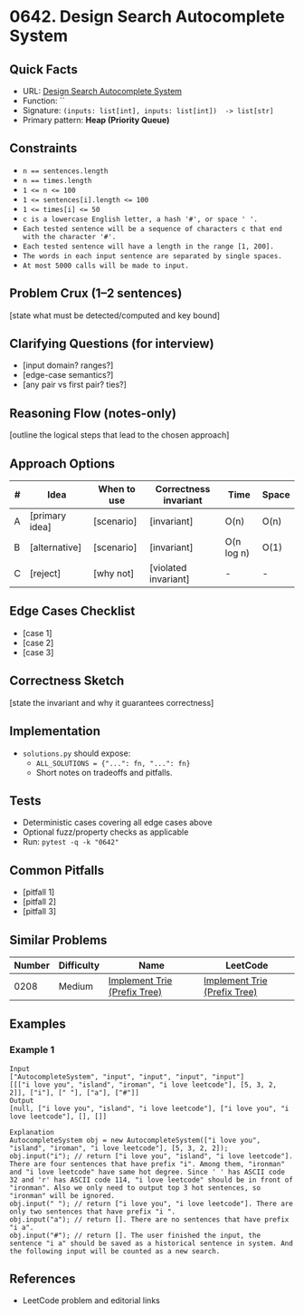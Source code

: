 # 0642. Design Search Autocomplete System

## Quick Facts

- URL: [Design Search Autocomplete System](https://leetcode.com/problems/design-search-autocomplete-system/)
- Function: \`\`
- Signature: `(inputs: list[int], inputs: list[int])  -> list[str]`
- Primary pattern: **Heap (Priority Queue)**

## Constraints

- `n == sentences.length`
- `n == times.length`
- `1 <= n <= 100`
- `1 <= sentences[i].length <= 100`
- `1 <= times[i] <= 50`
- `c is a lowercase English letter, a hash '#', or space ' '.`
- `Each tested sentence will be a sequence of characters c that end with the character '#'.`
- `Each tested sentence will have a length in the range [1, 200].`
- `The words in each input sentence are separated by single spaces.`
- `At most 5000 calls will be made to input.`

## Problem Crux (1–2 sentences)

[state what must be detected/computed and key bound]

## Clarifying Questions (for interview)

- [input domain? ranges?]
- [edge-case semantics?]
- [any pair vs first pair? ties?]

## Reasoning Flow (notes-only)

[outline the logical steps that lead to the chosen approach]

## Approach Options

| #   | Idea           | When to use | Correctness invariant | Time       | Space |
| --- | -------------- | ----------- | --------------------- | ---------- | ----- |
| A   | [primary idea] | [scenario]  | [invariant]           | O(n)       | O(n)  |
| B   | [alternative]  | [scenario]  | [invariant]           | O(n log n) | O(1)  |
| C   | [reject]       | [why not]   | [violated invariant]  | -          | -     |

## Edge Cases Checklist

- [case 1]
- [case 2]
- [case 3]

## Correctness Sketch

[state the invariant and why it guarantees correctness]

## Implementation

- `solutions.py` should expose:
    - `ALL_SOLUTIONS = {"...": fn, "...": fn}`
    - Short notes on tradeoffs and pitfalls.

## Tests

- Deterministic cases covering all edge cases above
- Optional fuzz/property checks as applicable
- Run: `pytest -q -k "0642"`

## Common Pitfalls

- [pitfall 1]
- [pitfall 2]
- [pitfall 3]

## Similar Problems

| Number | Difficulty | Name                                                                         | LeetCode                                                                                  |
| ------ | ---------- | ---------------------------------------------------------------------------- | ----------------------------------------------------------------------------------------- |
| 0208   | Medium     | [Implement Trie (Prefix Tree)](../0208-implement-trie-prefix-tree/readme.md) | [Implement Trie (Prefix Tree)](https://leetcode.com/problems/implement-trie-prefix-tree/) |

## Examples

### Example 1

```text
Input
["AutocompleteSystem", "input", "input", "input", "input"]
[[["i love you", "island", "iroman", "i love leetcode"], [5, 3, 2, 2]], ["i"], [" "], ["a"], ["#"]]
Output
[null, ["i love you", "island", "i love leetcode"], ["i love you", "i love leetcode"], [], []]

Explanation
AutocompleteSystem obj = new AutocompleteSystem(["i love you", "island", "iroman", "i love leetcode"], [5, 3, 2, 2]);
obj.input("i"); // return ["i love you", "island", "i love leetcode"]. There are four sentences that have prefix "i". Among them, "ironman" and "i love leetcode" have same hot degree. Since ' ' has ASCII code 32 and 'r' has ASCII code 114, "i love leetcode" should be in front of "ironman". Also we only need to output top 3 hot sentences, so "ironman" will be ignored.
obj.input(" "); // return ["i love you", "i love leetcode"]. There are only two sentences that have prefix "i ".
obj.input("a"); // return []. There are no sentences that have prefix "i a".
obj.input("#"); // return []. The user finished the input, the sentence "i a" should be saved as a historical sentence in system. And the following input will be counted as a new search.
```

## References

- LeetCode problem and editorial links

